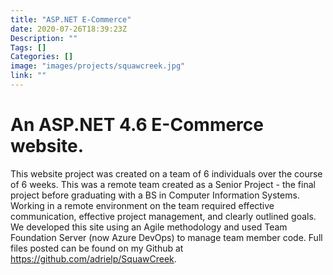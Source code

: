 ```yaml
---
title: "ASP.NET E-Commerce"
date: 2020-07-26T18:39:23Z
Description: ""
Tags: []
Categories: []
image: "images/projects/squawcreek.jpg"
link: ""
---
```


# An ASP.NET 4.6 E-Commerce website.
This website project was created on a team of 6 individuals over the course of 6 weeks. This was a remote team created as a Senior Project - the final project before graduating with  a BS in Computer Information Systems. Working in a remote environment on the team required effective communication, effective project management, and clearly outlined goals. We developed this site using an Agile methodology and used Team Foundation Server (now Azure DevOps) to manage team member code. Full files posted can be found on my Github at https://github.com/adrielp/SquawCreek.
